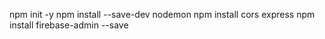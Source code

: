npm init -y
npm install --save-dev nodemon
npm install cors express
npm install firebase-admin --save
